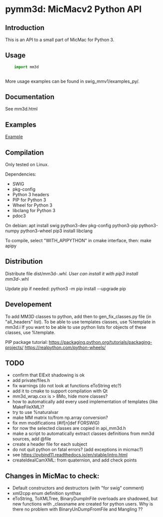 pymm3d: MicMacv2 Python API
===========================

Introduction
------------

This is an API to a small part of MicMac for Python 3.

Usage
-----

```python
    import mm3d
    
```

More usage examples can be found in swig_mmv1/examples_py/.


Documentation
-------------
See mm3d.html


Examples
--------

[Example](examples_py/ex1.py)


Compilation
-----------
Only tested on Linux.

Dependencies:
 - SWIG
 - pkg-config
 - Python 3 headers
 - PIP for Python 3
 - Wheel for Python 3
 - libclang for Python 3
 - pdoc3

On debian:
    apt install swig python3-dev pkg-config python3-pip python3-numpy python3-wheel
    pip3 install libclang

To compile, select "WITH_APIPYTHON" in cmake interface, then:
    make apipy


Distribution
------------
Distribute file dist/mm3d-*.whl.
User can install it with
    pip3 install mm3d-*.whl

Update pip if needed:
    python3 -m pip install --upgrade pip

Developement
------------

To add MM3D classes to python, add then to gen_fix_classes.py file (in "all_headers" list).
To be able to use templates classes, use %template in mm3d.i
If you want to be able to use python lists for objects of these classes, use %template.

PIP package tutorial: https://packaging.python.org/tutorials/packaging-projects/
https://realpython.com/python-wheels/

TODO
----
 * confirm that ElExit shadowing is ok
 * add private/files.h
 * fix warnings (do not look at functions eToString etc?)
 * add it to cmake to support compilation with Qt
 * mm3d_wrap.cxx is > 8Mo, hide more classes?
 * how to automatically add every used implementation of templates (like MakeFileXML)?
 * try to use %naturalvar
 * make MM matrix to/from np.array conversion?
 * fix mm modifications (#if[n]def FORSWIG)
 * for now the selected classes are copied in api_mm3d.h
 * make a script to automatically extract classes definitions from mm3d sources, add @file
 * create a header file for each subject
 * do not quit python on fatal errors? (add exceptions in micmac?)
 * see https://pybind11.readthedocs.io/en/stable/intro.html
 * createIdealCamXML: from quaternion, and add check points


Changes in MicMac to check:
---------------------------
 * Default constructors and destructors (with "for swig" comment)
 * xml2cpp enum definition synthax
 * eToString, ToXMLTree, BinaryDumpInFile overloads are shadowed, but new functions with _classname are created for python users. Why is there no problem with BinaryUnDumpFromFile and Mangling ??
